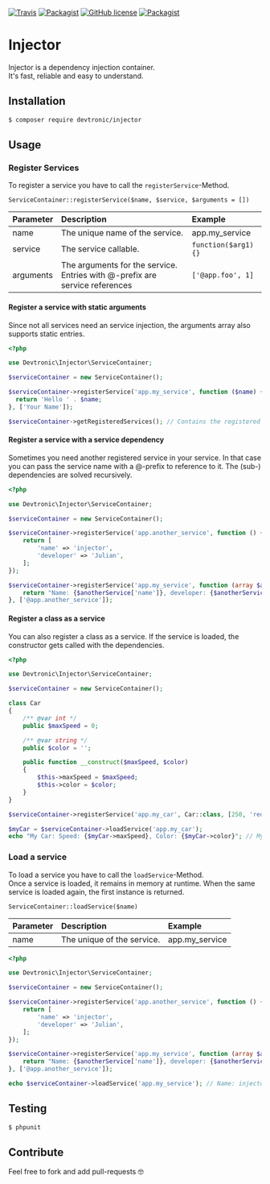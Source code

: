[![Travis](https://img.shields.io/travis/Devtronic/injector.svg)](https://travis-ci.org/Devtronic/injector)
[![Packagist](https://img.shields.io/packagist/v/Devtronic/injector.svg)](https://packagist.org/packages/devtronic/injector)
[![GitHub license](https://img.shields.io/badge/license-MIT-blue.svg)](https://raw.githubusercontent.com/Devtronic/injector/master/LICENSE)
[![Packagist](https://img.shields.io/packagist/dt/devtronic/injector.svg)](https://packagist.org/packages/devtronic/injector)

# Injector
Injector is a dependency injection container.  
It's fast, reliable and easy to understand.


## Installation

```bash
$ composer require devtronic/injector
```

## Usage

### Register Services
To register a service you have to call the `registerService`-Method.  
```
ServiceContainer::registerService($name, $service, $arguments = [])
```
|  Parameter | Description                                                                    | Example              |
|:-----------|:-------------------------------------------------------------------------------|:---------------------|
| name       | The unique name of the service.                                                | app.my_service       |
| service    | The service callable.                                                          | `function($arg1) {}`  |
| arguments  | The arguments for the service. Entries with @-prefix are service references    | `['@app.foo', 1]`    |

#### Register a service with static arguments
Since not all services need an service injection, the arguments array also supports static entries.

```php
<?php

use Devtronic\Injector\ServiceContainer;

$serviceContainer = new ServiceContainer();

$serviceContainer->registerService('app.my_service', function ($name) {
  return 'Hello ' . $name;
}, ['Your Name']);

$serviceContainer->getRegisteredServices(); // Contains the registered Service 
```

#### Register a service with a service dependency
Sometimes you need another registered service in your service.
In that case you can pass the service name with a @-prefix to reference to it.
The (sub-) dependencies are solved recursively.

```php
<?php

use Devtronic\Injector\ServiceContainer;

$serviceContainer = new ServiceContainer();

$serviceContainer->registerService('app.another_service', function () {
    return [
        'name' => 'injector',
        'developer' => 'Julian',
    ];
});

$serviceContainer->registerService('app.my_service', function (array $anotherService) {
    return "Name: {$anotherService['name']}, developer: {$anotherService['developer']}";
}, ['@app.another_service']);
```

#### Register a class as a service
You can also register a class as a service. If the service is loaded, the constructor gets called with the dependencies.

```php
<?php

use Devtronic\Injector\ServiceContainer;

$serviceContainer = new ServiceContainer();

class Car
{
    /** @var int */
    public $maxSpeed = 0;

    /** @var string */
    public $color = '';

    public function __construct($maxSpeed, $color)
    {
        $this->maxSpeed = $maxSpeed;
        $this->color = $color;
    }
}

$serviceContainer->registerService('app.my_car', Car::class, [250, 'red']);

$myCar = $serviceContainer->loadService('app.my_car');
echo "My Car: Speed: {$myCar->maxSpeed}, Color: {$myCar->color}"; // My Car: Speed: 250, Color: red

```

### Load a service
To load a service you have to call the `loadService`-Method.  
Once a service is loaded, it remains in memory at runtime.
When the same service is loaded again, the first instance is returned.

```
ServiceContainer::loadService($name)
```
|  Parameter | Description                | Example        |
|:-----------|:---------------------------|:---------------|
| name       | The unique of the service. | app.my_service |

```php
<?php

use Devtronic\Injector\ServiceContainer;

$serviceContainer = new ServiceContainer();

$serviceContainer->registerService('app.another_service', function () {
    return [
        'name' => 'injector',
        'developer' => 'Julian',
    ];
});

$serviceContainer->registerService('app.my_service', function (array $anotherService) {
    return "Name: {$anotherService['name']}, developer: {$anotherService['developer']}";
}, ['@app.another_service']);

echo $serviceContainer->loadService('app.my_service'); // Name: injector, developer: Julian
```

## Testing

```bash
$ phpunit
```

## Contribute
Feel free to fork and add pull-requests 🤓